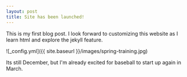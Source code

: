 ```yaml
---
layout: post
title: Site has been launched!
---
```


This is my first blog post. I look forward to customizing this website as I learn html and explore the jekyll feature.

![_config.yml]({{ site.baseurl }}/images/spring-training.jpg)

Its still December, but I'm already excited for baseball to start up again in March.
